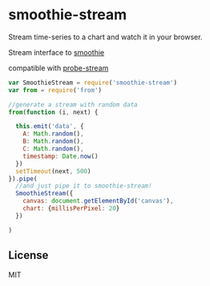 # smoothie-stream

Stream time-series to a chart and watch it in your browser.

Stream interface to [smoothie](https://github.com/joewalnes/smoothie)

compatible with [probe-stream](https://github.com/dominictarr/probe-stream)

``` js
var SmoothieStream = require('smoothie-stream')
var from = require('from')

//generate a stream with random data
from(function (i, next) {

  this.emit('data', {
    A: Math.random(),
    B: Math.random(),
    C: Math.random(),
    timestamp: Date.now()
  })
  setTimeout(next, 500)
}).pipe(
  //and just pipe it to smoothie-stream!
  SmoothieStream({
    canvas: document.getElementById('canvas'),
    chart: {millisPerPixel: 20}
  })

)

```

## License

MIT
